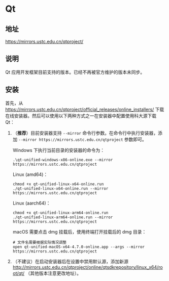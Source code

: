 # Qt

## 地址

<https://mirrors.ustc.edu.cn/qtproject/>

## 说明

Qt 应用开发框架目前支持的版本。已经不再被官方维护的版本未同步。

## 安装

首先，从 <https://mirrors.ustc.edu.cn/qtproject/official_releases/online_installers/> 下载在线安装器。然后可以使用以下两种方式之一在安装器中配置使用科大源下载 Qt：

1. （**推荐**）目前安装器支持 `--mirror` 命令行参数。在命令行中执行安装器，添加 `--mirror https://mirrors.ustc.edu.cn/qtproject` 参数即可。

    Windows 下执行当前目录的安装器的命令为：

    ```console
    .\qt-unified-windows-x86-online.exe --mirror https://mirrors.ustc.edu.cn/qtproject
    ```

    Linux (amd64)：

    ```console
    chmod +x qt-unified-linux-x64-online.run
    ./qt-unified-linux-x64-online.run --mirror https://mirrors.ustc.edu.cn/qtproject
    ```

    Linux (aarch64)：

    ```console
    chmod +x qt-unified-linux-arm64-online.run
    ./qt-unified-linux-arm64-online.run --mirror https://mirrors.ustc.edu.cn/qtproject
    ```

    macOS 需要点击 dmg 挂载后，使用终端打开挂载后的 dmg 目录：

    ```console
    # 文件名需要根据实际情况调整
    open qt-unified-macOS-x64-4.7.0-online.app --args --mirror https://mirrors.ustc.edu.cn/qtproject
    ```

2. （不建议）在启动安装器后在设置中禁用默认源，添加新源
    <http://mirrors.ustc.edu.cn/qtproject/online/qtsdkrepository/linux_x64/root/qt/>
    （其他版本注意更改地址）。
